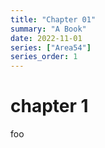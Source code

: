```yaml
---
title: "Chapter 01"
summary: "A Book"
date: 2022-11-01
series: ["Area54"]
series_order: 1
---
```


# chapter 1

foo

